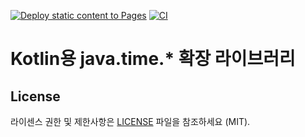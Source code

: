 [![Deploy static content to Pages](https://github.com/HarryJhin/java-time-extensions/actions/workflows/static.yml/badge.svg)](https://github.com/HarryJhin/java-time-extensions/actions/workflows/static.yml)
[![CI](https://github.com/HarryJhin/java-time-extensions/actions/workflows/ci.yml/badge.svg)](https://github.com/HarryJhin/java-time-extensions/actions/workflows/ci.yml)

# Kotlin용 java.time.* 확장 라이브러리

## License

라이센스 권한 및 제한사항은 [LICENSE](LICENSE) 파일을 참조하세요 (MIT).